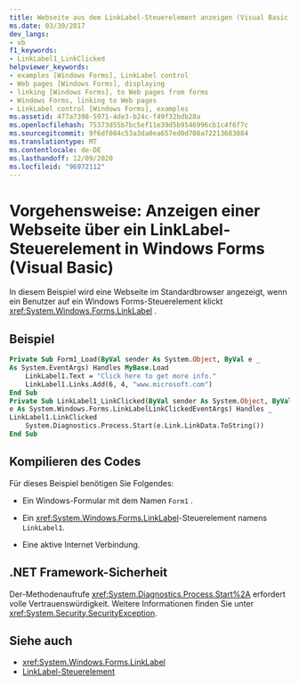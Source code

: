 ```yaml
---
title: Webseite aus dem LinkLabel-Steuerelement anzeigen (Visual Basic)
ms.date: 03/30/2017
dev_langs:
- vb
f1_keywords:
- LinkLabel1_LinkClicked
helpviewer_keywords:
- examples [Windows Forms], LinkLabel control
- Web pages [Windows Forms], displaying
- linking [Windows Forms], to Web pages from forms
- Windows Forms, linking to Web pages
- LinkLabel control [Windows Forms], examples
ms.assetid: 477a7398-5971-4de3-b24c-f49f32bdb28a
ms.openlocfilehash: 75373d55b7bc5ef11e39d5b9546996cb1c4f6f7c
ms.sourcegitcommit: 9f6df084c53a3da0ea657ed0d708a72213683084
ms.translationtype: MT
ms.contentlocale: de-DE
ms.lasthandoff: 12/09/2020
ms.locfileid: "96972112"
---
```

# <a name="how-to-display-a-web-page-from-a-windows-forms-linklabel-control-visual-basic"></a>Vorgehensweise: Anzeigen einer Webseite über ein LinkLabel-Steuerelement in Windows Forms (Visual Basic)
In diesem Beispiel wird eine Webseite im Standardbrowser angezeigt, wenn ein Benutzer auf ein Windows Forms-Steuerelement klickt <xref:System.Windows.Forms.LinkLabel> .  
  
## <a name="example"></a>Beispiel  
  
```vb  
Private Sub Form1_Load(ByVal sender As System.Object, ByVal e _  
As System.EventArgs) Handles MyBase.Load  
    LinkLabel1.Text = "Click here to get more info."  
    LinkLabel1.Links.Add(6, 4, "www.microsoft.com")  
End Sub  
Private Sub LinkLabel1_LinkClicked(ByVal sender As System.Object, ByVal _  
e As System.Windows.Forms.LinkLabelLinkClickedEventArgs) Handles _  
LinkLabel1.LinkClicked  
    System.Diagnostics.Process.Start(e.Link.LinkData.ToString())  
End Sub  
```  
  
## <a name="compiling-the-code"></a>Kompilieren des Codes  
 Für dieses Beispiel benötigen Sie Folgendes:  
  
- Ein Windows-Formular mit dem Namen `Form1` .  
  
- Ein <xref:System.Windows.Forms.LinkLabel>-Steuerelement namens `LinkLabel1`.  
  
- Eine aktive Internet Verbindung.  
  
## <a name="net-framework-security"></a>.NET Framework-Sicherheit  
 Der-Methodenaufrufe <xref:System.Diagnostics.Process.Start%2A> erfordert volle Vertrauenswürdigkeit. Weitere Informationen finden Sie unter <xref:System.Security.SecurityException>.  
  
## <a name="see-also"></a>Siehe auch

- <xref:System.Windows.Forms.LinkLabel>
- [LinkLabel-Steuerelement](linklabel-control-windows-forms.md)

